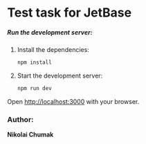 # Test task for JetBase

##### Run the development server:

1. Install the dependencies:

    ```bash
    npm install
    ```

2. Start the development server:

    ```bash
    npm run dev
    ```

Open [http://localhost:3000](http://localhost:3000) with your browser.


### Author:
**Nikolai Chumak**

